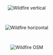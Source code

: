 <p align='center'><img src='http://wiki.geopaparazzi.googlecode.com/hg/devices/htc_wildfire_01.JPG' alt='Wildfire vertical' /></p>
<br>
<p align='center'><img src='http://wiki.geopaparazzi.googlecode.com/hg/devices/htc_wildfire_02.JPG' alt='Wildfire horizontal' /></p>
<br>
<p align='center'><img src='http://wiki.geopaparazzi.googlecode.com/hg/devices/htc_wildfire_03.JPG' alt='Wildfire OSM' /></p>
<br>